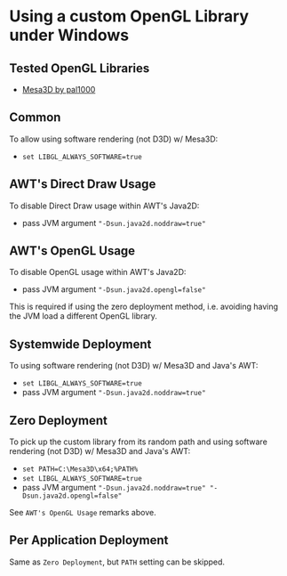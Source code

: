 # Using a custom OpenGL Library under Windows

## Tested OpenGL Libraries
- [Mesa3D by pal1000](https://github.com/pal1000/mesa-dist-win/releases)

## Common
To allow using software rendering (not D3D) w/ Mesa3D:
- `set LIBGL_ALWAYS_SOFTWARE=true`

## AWT's Direct Draw Usage
To disable Direct Draw usage within AWT's Java2D:
- pass JVM argument `"-Dsun.java2d.noddraw=true"`

## AWT's OpenGL Usage
To disable OpenGL usage within AWT's Java2D:
- pass JVM argument `"-Dsun.java2d.opengl=false"`

This is required if using the zero deployment method,
i.e. avoiding having the JVM load a different OpenGL library.

## Systemwide Deployment
To using software rendering (not D3D) w/ Mesa3D and Java's AWT:
- `set LIBGL_ALWAYS_SOFTWARE=true`
- pass JVM argument `"-Dsun.java2d.noddraw=true"`

## Zero Deployment
To pick up the custom library from its random path and 
using software rendering (not D3D) w/ Mesa3D and Java's AWT:
- `set PATH=C:\Mesa3D\x64;%PATH%`
- `set LIBGL_ALWAYS_SOFTWARE=true`
- pass JVM argument `"-Dsun.java2d.noddraw=true" "-Dsun.java2d.opengl=false"`

See `AWT's OpenGL Usage` remarks above.

## Per Application Deployment
Same as `Zero Deployment`, but `PATH` setting can be skipped.
